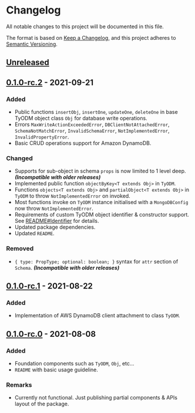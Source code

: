 # Changelog
All notable changes to this project will be documented in this file.

The format is based on [Keep a Changelog](https://keepachangelog.com/en/1.0.0/),
and this project adheres to [Semantic Versioning](https://semver.org/spec/v2.0.0.html).

## [Unreleased]

## [0.1.0-rc.2] - 2021-09-21

### Added
- Public functions `insertObj`, `insertOne`, `updateOne`, `deleteOne` in base
  TyODM object class `Obj` for database write operations.
- Errors `MaxWriteActionExceededError`, `DBClientNotAttachedError`,
  `SchemaNotMatchError`, `InvalidSchemaError`, `NotImplementedError`,
  `InvalidPropertyError`.
- Basic CRUD operations support for Amazon DynamoDB.

### Changed
- Supports for sub-object in schema `props` is now limited to 1 level deep.
  __*(Incompatible with older releases)*__
- Implemented public function `objectByKey<T extends Obj>` in `TyODM`.
- Functions `objects<T extends Obj>` and `partialObject<T extends Obj>` in
  `TyODM` to throw `NotImplementedError` on invoked.
- Most functions invoke on `TyODM` instance initialised with a `MongoDBConfig`
  now throw `NotImplementedError`.
- Requirements of custom TyODM object identifier & constructor support.
  See [README#Identifier] for details.
- Updated package dependencies.
- Updated `README`.

### Removed
- `{ type: PropType; optional: boolean; }` syntax for `attr` section of
  `Schema`. __*(Incompatible with older releases)*__

## [0.1.0-rc.1] - 2021-08-22

### Added
- Implementation of AWS DynamoDB client attachment to class `TyODM`.

## [0.1.0-rc.0] - 2021-08-08

### Added
- Foundation components such as `TyODM`, `Obj`, etc...
- `README` with basic usage guideline.

### Remarks
- Currently not functional. Just publishing partial components & APIs layout of
  the package.

[README#Identifier]: https://github.com/Devtography/tyodm/blob/0.1.0-rc.2/README.md#identifier

[Unreleased]: https://github.com/Devtography/tyodm/0.1.0-rc.2...HEAD
[0.1.0-rc.2]: https://github.com/Devtography/tyodm/releases/tag/0.2.0-rc.2
[0.1.0-rc.1]: https://github.com/Devtography/tyodm/releases/tag/0.1.0-rc.1
[0.1.0-rc.0]: https://github.com/Devtography/tyodm/releases/tag/0.1.0-rc.0
